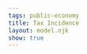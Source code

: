 ```yaml
---
tags: public-economy
title: Tax Incidence
layout: model.njk
show: true
---
```

<script defer>
const TAX = new EconVision();
TAX.setGraphs({
  "idDiv": "TAXGraph",
  "height": "650px",
  "width": "100",
  "left": -25,
  "right": 150,
  "bottom": -15,
  "top": 100,
  "showGrid": false,
  "expressions": false,
  "keypad": false,
  "zoomFit": true,
  "settingsMenu": false,
  "showXAxis": true,
  "showYAxis": true,
  "xAxisLabel": "Q(units)       ",
  "yAxisLabel": "P($)"
});
//MC
TAX.addFuncInput({idDiv:'MCFunction', title:'Marginal Cost Function for the firm', func:'f_{mc}\\left(Q\\right)', latex:'\\frac{Q}{2}', constraint:'\\left\\{Q\\ge0\\right\\}', color:'#6042a6', listGraphs:[0]});
//Price Function
TAX.addFuncInput({idDiv:'PFunction', title:'Price Function for the firm', func:'f_{p}\\left(Q\\right)', latex:'60-0.5Q', constraint:'\\left\\{Q\\ge0\\right\\}', listGraphs:[0]});
//P~MC
TAX.addExpression({idDiv:"PMCQOptimal", latex:"f_{p}\\left(Q_{opt}\\right)\\sim f_{mc}\\left(Q_{opt}\\right)", listGraphs:[0]});
TAX.addExpression({idDiv:"PriceOptimal", latex:"P_{opt}=f_{p}\\left(Q_{opt}\\right)", listGraphs:[0]});
//Optimal Supply&Demand
TAX.addExpression({idDiv:"OptimalQ", latex:"x=Q_{opt}\\left\\{0<y<P_{opt}\\right\\}", color:'gray', lineStyle:Desmos.Styles.DASHED, lineWidth:"0.9", listGraphs:[0]});
TAX.addExpression({idDiv:"OptimalP", latex:"y=P_{opt}\\left\\{0<x<Q_{opt}\\right\\}", color:'gray', lineStyle:Desmos.Styles.DASHED, lineWidth:"0.9", listGraphs:[0]});
////roundoptimal
TAX.addExpression({idDiv:"OptimalRoundQ", latex:"Q_{opt2}=\\operatorname{round}(Q_{opt},2)", color:'gray', listGraphs:[0]});
TAX.addExpression({idDiv:"OptimalRoundP", latex:"P_{opt2}=\\operatorname{round}(P_{opt},2)", color:'gray', listGraphs:[0]});
TAX.setValue({idDiv:"OptimalRoundQDisplay", latex:"Q_{opt2}", listGraphs:[0]});
TAX.setValue({idDiv:"OptimalRoundPDisplay", latex:"P_{opt2}", listGraphs:[0]});
TAX.addLabel({idDiv:'OptimalPoint', latex:'\\left(Q_{opt},P_{opt}\\right)', color:'gray', label:'Optimal (${Q_opt2}, $${P_opt2})', labelOrientation:Desmos.LabelOrientations.RIGHT, listGraphs:[0]});
//Tax on Supply
TAX.addSliderInput({idDiv:"TaxSupplyPerUnitSlider", title:"Tax on Supply", latex:"P_{taxS}", min:'-P_{opt}', max:'P_{opt}', step:'0.01', defaultValue:5, listGraphs:[0]});
TAX.addSliderInput({idDiv:"TaxDemandPerUnitSlider", title:"Tax on Demand", latex:"P_{taxD}", min:'-P_{opt}', max:'P_{opt}', step:'0.01', defaultValue:5, listGraphs:[0]});
TAX.addExpression({idDiv:"TaxSupplyInverseSupply", latex:"g_{s}\\left(P\\right)=f_{mc}\\left(P\\right)+P_{taxS}", color:'#6042a6', lineWidth:"1.5", lineStyle:Desmos.Styles.DASHED, hidden:false, listGraphs:[0]});
TAX.addExpression({idDiv:"TaxSupplyInverseDemand", latex:"g_{d}\\left(P\\right)=f_{p}\\left(P\\right)-P_{taxD}", color:'black', lineWidth:"1.5", lineStyle:Desmos.Styles.DASHED, hidden:false, listGraphs:[0]});
TAX.addExpression({idDiv:"TaxSupplyComputeOptimalQ", latex:"g_{s}\\left(Q_{sopt}\\right)\\sim g_{d}\\left(Q_{sopt}\\right)", color:'#6042a6', hidden:true, listGraphs:[0]});
TAX.addExpression({idDiv:"TaxSupplyComputeOptimalQ2", latex:"Q_{sopt2}=\\operatorname{round}\\left(Q_{sopt},2\\right)", color:'#6042a6', hidden:true, listGraphs:[0]});
TAX.addExpression({idDiv:"TaxSupplyComputePriceDemand", latex:"p_{dtax}=g_{d}\\left(Q_{sopt}\\right)+P_{taxD}", color:'#6042a6', hidden:true, listGraphs:[0]});
TAX.addExpression({idDiv:"TaxSupplyComputePriceDemand2", latex:"p_{dtax2}=\\operatorname{round}(p_{dtax},2)", color:'#6042a6', hidden:true, listGraphs:[0]});
TAX.addExpression({idDiv:"TaxSupplyComputePriceSupply", latex:"p_{stax}=p_{dtax}-P_{taxS}-P_{taxD}", color:'#6042a6', hidden:true, listGraphs:[0]});
TAX.addExpression({idDiv:"TaxSupplyComputePriceSupply2", latex:"p_{stax2}=\\operatorname{round}\\left(p_{stax},2\\right)", color:'#6042a6', hidden:true, listGraphs:[0]});
TAX.addLabel({idDiv:'TaxSupplyPriceSupplyLabel', latex:'\\left(0,p_{stax}\\right)', color:'#c74440', label:'PS($${p_{stax2}})', dragMode:Desmos.DragModes.Y, labelOrientation:Desmos.LabelOrientations.LEFT, listGraphs:[0]});
TAX.addLabel({idDiv:'TaxSupplyPriceDemandLabel', latex:'\\left(0,p_{dtax}\\right)', color:'#c74440', label:'PD($${p_{dtax2}})', dragMode:Desmos.DragModes.Y, labelOrientation:Desmos.LabelOrientations.LEFT, listGraphs:[0]});
TAX.addLabel({idDiv:'TaxSupplyQuantatityLabel', latex:'\\left(Q_{sopt},0\\right)', color:'#c74440', label:'${Q_{sopt2}}', dragMode:Desmos.DragModes.X, labelOrientation:Desmos.LabelOrientations.BELOW, listGraphs:[0]});
TAX.addExpression({idDiv:"TaxSupplyDashedX", latex:"x=Q_{sopt}\\left\\{0<y<p_{dtax}\\right\\}", color:'#c74440', lineStyle:Desmos.Styles.DASHED, lineWidth:"0.9", listGraphs:[0]});
TAX.addExpression({idDiv:"TaxSupplyDashedDemandY", latex:"y=p_{dtax}\\left\\{0<x<Q_{sopt}\\right\\}", color:'#c74440', lineStyle:Desmos.Styles.DASHED, lineWidth:"0.9", listGraphs:[0]});
TAX.addExpression({idDiv:"TaxSupplyDashedSupplyY", latex:"y=p_{stax}\\left\\{0<x<Q_{sopt}\\right\\}", color:'#c74440', lineStyle:Desmos.Styles.DASHED, lineWidth:"0.9", listGraphs:[0]});
TAX.addExpression({idDiv:"TaxSupplyCSFun", latex:"f_{sgCS}\\left(x\\right)=\\left\\{0\\le x\\le Q_{sopt}:f_{p}'\\left(x\\right)x+f_{p}\\left(0\\right)\\right\\}", hidden:true, listGraphs:[0]});
TAX.addExpression({idDiv:"ShadedTaxSupplyCS", latex:"p_{dtax}\\le y\\le f_{sgCS}\\left(x\\right)", color:'#388c46', lineStyle:Desmos.Styles.DASHED, lineWidth:"0", listGraphs:[0]});
TAX.addExpression({idDiv:"TaxSupplyPSFun", latex:"f_{sgPS}\\left(x\\right)=\\left\\{0\\le x\\le Q_{sopt}:f_{mc}'\\left(x\\right)x+f_{mc}\\left(0\\right)\\right\\}", color:'gray', hidden:true, listGraphs:[0]});
TAX.addExpression({idDiv:"ShadedTaxSupplyPS", latex:"f_{sgPS}\\left(x\\right)\\le y\\le p_{stax}", color:'#2d70b3', lineStyle:Desmos.Styles.DASHED, lineWidth:"0", listGraphs:[0]});
TAX.addExpression({idDiv:"ShadedTaxSupplyDWL", latex:"x\\ge Q_{opt}\\left\\{f'_{p}\\left(x\\right)x+f_{p}\\left(0\\right)\\le y\\le f_{mc}'\\left(x\\right)x\\right\\}\\left\\{x<Q_{sopt}\\right\\}", color:'#c74440', lineStyle:Desmos.Styles.DASHED, lineWidth:"0", listGraphs:[0]});
TAX.addExpression({idDiv:"ShadedTaxSupplyGS", latex:"y\\le p_{dtax}\\left\\{0\\le x\\le Q_{sopt}\\right\\}\\left\\{f_{p}\\left(x\\right)\\ge y\\ge p_{stax}\\right\\}", color:'#fa7e19', lineStyle:Desmos.Styles.DASHED, lineWidth:"0", listGraphs:[0]});


TAX.setInstructions({
  title: "Marginal Cost Function",
  content: 'Enter the marginal cost function for the firm, given as follows: %%\\frac{Q}{2}%%<br>The marginal cost function is the inverse of the supply function. To obtain the correct units, invert the supply function so that it is expressed in terms of Q.'
});

TAX.setInstructions({
  title: "Price Function",
  content: 'Enter the price function for the firm, given as follows:  %%60-0.5Q%%<br>The price function is the inverse of the demand function. To obtain the correct units, invert the demand function so that it is expressed in terms of Q.'
});


TAX.setInstructions({
  title: "Tax on Supply/Demand",
  content: 'You can use both sliders, <b>Tax on Supply</b> and <b>Tax on Demand</b> to change the tax amount. The dashed line represents the supply or demand curve after tax. The green shaded area signifies consumer surplus, while the light blue area represents producer surplus. The orange shaded area indicates the government surplus or government profit. Please note that the tax incidence does not depend on the party upon which the tax is imposed.'
});


TAX.setCreators({
title: "Developer",
name: "Radi",
school: "GS’23'"
});


TAX.setScriptPackage({'replaceExp':true,'replaceLatex':true,'replaceTip':true,'replaceTheory':true,'refresh':true});

</script>